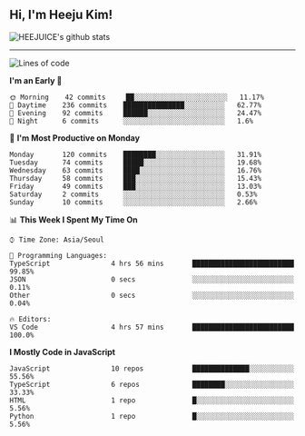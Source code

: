 ## Hi, I'm Heeju Kim!

![HEEJUICE's github stats](https://github-readme-stats.vercel.app/api?username=HEEJUICE&show_icons=true)

---
<!--START_SECTION:waka-->
![Lines of code](https://img.shields.io/badge/From%20Hello%20World%20I%27ve%20Written-20.7%20million%20lines%20of%20code-blue)

**I'm an Early 🐤** 

```text
🌞 Morning    42 commits     ██░░░░░░░░░░░░░░░░░░░░░░░   11.17% 
🌆 Daytime    236 commits    ███████████████░░░░░░░░░░   62.77% 
🌃 Evening    92 commits     ██████░░░░░░░░░░░░░░░░░░░   24.47% 
🌙 Night      6 commits      ░░░░░░░░░░░░░░░░░░░░░░░░░   1.6%

```
📅 **I'm Most Productive on Monday** 

```text
Monday       120 commits    ████████░░░░░░░░░░░░░░░░░   31.91% 
Tuesday      74 commits     █████░░░░░░░░░░░░░░░░░░░░   19.68% 
Wednesday    63 commits     ████░░░░░░░░░░░░░░░░░░░░░   16.76% 
Thursday     58 commits     ███░░░░░░░░░░░░░░░░░░░░░░   15.43% 
Friday       49 commits     ███░░░░░░░░░░░░░░░░░░░░░░   13.03% 
Saturday     2 commits      ░░░░░░░░░░░░░░░░░░░░░░░░░   0.53% 
Sunday       10 commits     ░░░░░░░░░░░░░░░░░░░░░░░░░   2.66%

```


📊 **This Week I Spent My Time On** 

```text
⌚︎ Time Zone: Asia/Seoul

💬 Programming Languages: 
TypeScript               4 hrs 56 mins       █████████████████████████   99.85% 
JSON                     0 secs              ░░░░░░░░░░░░░░░░░░░░░░░░░   0.11% 
Other                    0 secs              ░░░░░░░░░░░░░░░░░░░░░░░░░   0.04%

🔥 Editors: 
VS Code                  4 hrs 57 mins       █████████████████████████   100.0%

```

**I Mostly Code in JavaScript** 

```text
JavaScript               10 repos            ██████████████░░░░░░░░░░░   55.56% 
TypeScript               6 repos             ████████░░░░░░░░░░░░░░░░░   33.33% 
HTML                     1 repo              █░░░░░░░░░░░░░░░░░░░░░░░░   5.56% 
Python                   1 repo              █░░░░░░░░░░░░░░░░░░░░░░░░   5.56%

```



<!--END_SECTION:waka-->
